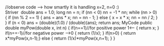 //observe code --> how smartly it is handling x=2, n=0 :)\
​
​
Striver
​
double ans = 1.0;
long nn = n;
if (nn < 0) nn = -1 * nn;
while (nn > 0) {
if (nn % 2 == 1) {
ans = ans * x;
nn = nn - 1;
} else {
x = x * x;
nn = nn / 2;
}
}
if (n < 0) ans = (double)(1.0) / (double)(ans);
return ans;
MyCode
public double myPow(double x, int n) {
if(n==1)//for positive power 1<--
{
return x;
}
if(n==-1)//for negative power -->0
{
return (1/x);
}
if(n>0)
{ return x*myPow(x,n-1);}
else
{
return (1/x)*myPow(x,n+1);
}
}